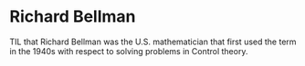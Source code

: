 # Richard Bellman

TIL that Richard Bellman was the U.S. mathematician that first used the term in the 1940s with respect to solving problems in Control theory.
